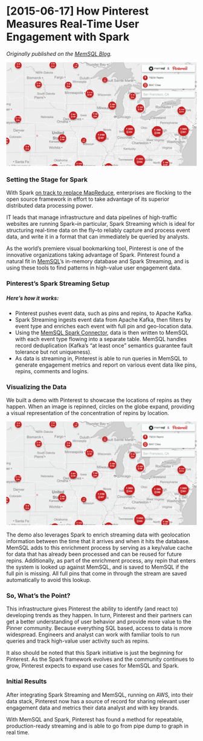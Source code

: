 # [2015-06-17] How Pinterest Measures Real-Time User Engagement with Spark
_Originally published on the [MemSQL Blog](http://blog.memsql.com/pinterest-apache-spark-use-case/)._

![Spark Demo Animated](./images/spark-demo-animated.gif)

### Setting the Stage for Spark

With Spark [on track to replace MapReduce](https://www.lightbend.com/company/news/survey-indicates-apache-spark-gaining-developer-adoption-as-big-datas-projects-require-processing-speed), enterprises are flocking to the open source framework in effort to take advantage of its superior distributed data processing power.

IT leads that manage infrastructure and data pipelines of high-traffic websites are running Spark–in particular, Spark Streaming which is ideal for structuring real-time data on the fly–to reliably capture and process event data, and write it in a format that can immediately be queried by analysts.

As the world’s premiere visual bookmarking tool, Pinterest is one of the innovative organizations taking advantage of Spark. Pinterest found a natural fit in [MemSQL](https://www.memsql.com/)’s in-memory database and Spark Streaming, and is using these tools to find patterns in high-value user engagement data.

### Pinterest’s Spark Streaming Setup
##### Here’s how it works:

- Pinterest pushes event data, such as pins and repins, to Apache Kafka.
- Spark Streaming ingests event data from Apache Kafka, then filters by event type and enriches each event with full pin and geo-location data.
- Using the [MemSQL Spark Connector](https://www.memsql.com/blog/operationalizing-spark-with-memsql/), data is then written to MemSQL with each event type flowing into a separate table. MemSQL handles record deduplication (Kafka’s “at least once” semantics guarantee fault tolerance but not uniqueness).
- As data is streaming in, Pinterest is able to run queries in MemSQL to generate engagement metrics and report on various event data like pins, repins, comments and logins.

### Visualizing the Data
We built a demo with Pinterest to showcase the locations of repins as they happen. When an image is repinned, circles on the globe expand, providing a visual representation of the concentration of repins by location.

![Spark Demo Static](./images/spark-demo-static.gif)

The demo also leverages Spark to enrich streaming data with geolocation information between the time that it arrives and when it hits the database. MemSQL adds to this enrichment process by serving as a key/value cache for data that has already been processed and can be reused for future repins. Additionally, as part of the enrichment process, any repin that enters the system is looked up against MemSQL, and is saved to MemSQL if the full pin is missing. All full pins that come in through the stream are saved automatically to avoid this lookup.

### So, What’s the Point?
This infrastructure gives Pinterest the ability to identify (and react to) developing trends as they happen. In turn, Pinterest and their partners can get a better understanding of user behavior and provide more value to the Pinner community. Because everything SQL based, access to data is more widespread. Engineers and analyst can work with familiar tools to run queries and track high-value user activity such as repins.

It also should be noted that this Spark initiative is just the beginning for Pinterest. As the Spark framework evolves and the community continues to grow, Pinterest expects to expand use cases for MemSQL and Spark.

### Initial Results

After integrating Spark Streaming and MemSQL, running on AWS, into their data stack, Pinterest now has a source of record for sharing relevant user engagement data and metrics their data analyst and with key brands.

With MemSQL and Spark, Pinterest has found a method for repeatable, production-ready streaming and is able to go from pipe dump to graph in real time.